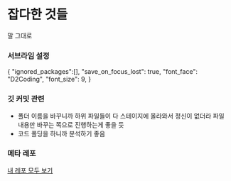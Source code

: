 # 잡다한 것들
말 그대로

### 서브라임 설정
{
	"ignored_packages":[],
	"save_on_focus_lost": true,
	"font_face": "D2Coding",
	"font_size": 9,
}

### 깃 커밋 관련 
+ 폴더 이름을 바꾸니까 하위 파일들이 다 스테이지에 올라와서 정신이 없더라 파일 내용만 바꾸는 쪽으로 진행하는게 좋을 듯
+ 코드 폴딩을 하니까 분석하기 좋음

### 메타 레포
[내 레포 모두 보기](https://github.com/Zzajang-bro/see-my-repository-list-20230722)
